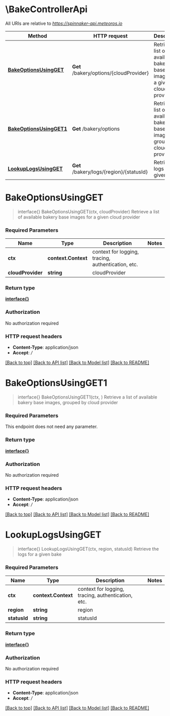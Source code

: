 # \BakeControllerApi

All URIs are relative to *https://spinnaker-api.meteoros.io*

Method | HTTP request | Description
------------- | ------------- | -------------
[**BakeOptionsUsingGET**](BakeControllerApi.md#BakeOptionsUsingGET) | **Get** /bakery/options/{cloudProvider} | Retrieve a list of available bakery base images for a given cloud provider
[**BakeOptionsUsingGET1**](BakeControllerApi.md#BakeOptionsUsingGET1) | **Get** /bakery/options | Retrieve a list of available bakery base images, grouped by cloud provider
[**LookupLogsUsingGET**](BakeControllerApi.md#LookupLogsUsingGET) | **Get** /bakery/logs/{region}/{statusId} | Retrieve the logs for a given bake


# **BakeOptionsUsingGET**
> interface{} BakeOptionsUsingGET(ctx, cloudProvider)
Retrieve a list of available bakery base images for a given cloud provider

### Required Parameters

Name | Type | Description  | Notes
------------- | ------------- | ------------- | -------------
 **ctx** | **context.Context** | context for logging, tracing, authentication, etc.
  **cloudProvider** | **string**| cloudProvider | 

### Return type

[**interface{}**](interface{}.md)

### Authorization

No authorization required

### HTTP request headers

 - **Content-Type**: application/json
 - **Accept**: */*

[[Back to top]](#) [[Back to API list]](../README.md#documentation-for-api-endpoints) [[Back to Model list]](../README.md#documentation-for-models) [[Back to README]](../README.md)

# **BakeOptionsUsingGET1**
> interface{} BakeOptionsUsingGET1(ctx, )
Retrieve a list of available bakery base images, grouped by cloud provider

### Required Parameters
This endpoint does not need any parameter.

### Return type

[**interface{}**](interface{}.md)

### Authorization

No authorization required

### HTTP request headers

 - **Content-Type**: application/json
 - **Accept**: */*

[[Back to top]](#) [[Back to API list]](../README.md#documentation-for-api-endpoints) [[Back to Model list]](../README.md#documentation-for-models) [[Back to README]](../README.md)

# **LookupLogsUsingGET**
> interface{} LookupLogsUsingGET(ctx, region, statusId)
Retrieve the logs for a given bake

### Required Parameters

Name | Type | Description  | Notes
------------- | ------------- | ------------- | -------------
 **ctx** | **context.Context** | context for logging, tracing, authentication, etc.
  **region** | **string**| region | 
  **statusId** | **string**| statusId | 

### Return type

[**interface{}**](interface{}.md)

### Authorization

No authorization required

### HTTP request headers

 - **Content-Type**: application/json
 - **Accept**: */*

[[Back to top]](#) [[Back to API list]](../README.md#documentation-for-api-endpoints) [[Back to Model list]](../README.md#documentation-for-models) [[Back to README]](../README.md)

